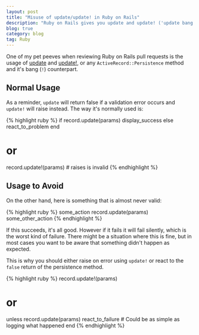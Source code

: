 ```yaml
---
layout: post
title: "Misuse of update/update! in Ruby on Rails"
description: "Ruby on Rails gives you update and update! ('update bang') to modify your records. However there is a situation where you shouldn't use one."
blog: true
category: blog
tag: Ruby
---
```


One of my pet peeves when reviewing Ruby on Rails pull requests is the usage of [update][1] and [update!][2], or any `ActiveRecord::Persistence` method and it's bang (`!`) counterpart.

## Normal Usage

As a reminder, `update` will return false if a validation error occurs and `update!` will raise instead. The way it's normally used is:

{% highlight ruby %}
if record.update(params)
  display_success
else
  react_to_problem
end

# or

record.update!(params) # raises is invalid
{% endhighlight %}

## Usage to Avoid

On the other hand, here is something that is almost never valid:

{% highlight ruby %}
some_action
record.update(params)
some_other_action
{% endhighlight %}

If this succeeds, it's all good. However if it fails it will fail silently, which is the worst kind of failure. There might be a situation where this is fine, but in most cases you want to be aware that something didn't happen as expected. 

This is why you should either raise on error using `update!` or react to the `false` return of the persistence method.

{% highlight ruby %}
record.update!(params)

# or

unless record.update(params)
  react_to_failure # Could be as simple as logging what happened
end
{% endhighlight %}


[1]:	https://api.rubyonrails.org/classes/ActiveRecord/Persistence.html#method-i-update
[2]:	https://api.rubyonrails.org/classes/ActiveRecord/Persistence.html#method-i-update-21